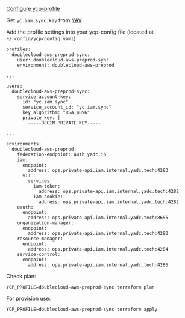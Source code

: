 [Configure ycp-profile](https://wiki.yandex-team.ru/doublecloud/iam/operations/ycp-datacloud-config#doublecloudawspreprod)

Get `yc.iam.sync.key` from [YAV](https://yav.yandex-team.ru/secret/sec-01f4hrse1cnjzkr85v3tns9vqg)

Add the profile settings into your ycp-config file (located at `~/.config/ycp/config.yaml`)
```
profiles:
  doublecloud-aws-preprod-sync:
    user: doublecloud-aws-preprod-sync
    environment: doublecloud-aws-preprod
 
...

users:
  doublecloud-aws-preprod-sync:
    service-account-key:
      id: "yc.iam.sync"
      service_account_id: "yc.iam.sync"
      key_algorithm: "RSA_4096"
      private_key: |
        -----BEGIN PRIVATE KEY-----

...

environments:
  doublecloud-aws-preprod:
    federation-endpoint: auth.yadc.io
    iam:
      endpoint:
        address: ops.private-api.iam.internal.yadc.tech:4283
      v1:
        services:
          iam-token:
            address: ops.private-api.iam.internal.yadc.tech:4282
          iam-cookie:
            address: ops.private-api.iam.internal.yadc.tech:4282
    oauth:
      endpoint:
        address: ops.private-api.iam.internal.yadc.tech:8655
    organization-manager:
      endpoint:
        address: ops.private-api.iam.internal.yadc.tech:4290
    resource-manager:
      endpoint:
        address: ops.private-api.iam.internal.yadc.tech:4284
    service-control:
      endpoint:
        address: ops.private-api.iam.internal.yadc.tech:4286
```

Check plan:
```
YCP_PROFILE=doublecloud-aws-preprod-sync terraform plan
```

For provision use:
```
YCP_PROFILE=doublecloud-aws-preprod-sync terraform apply
```
